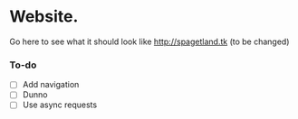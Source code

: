 # Website.
Go here to see what it should look like http://spagetland.tk (to be changed)

### To-do
* [ ] Add navigation
* [ ] Dunno
* [ ] Use async requests
